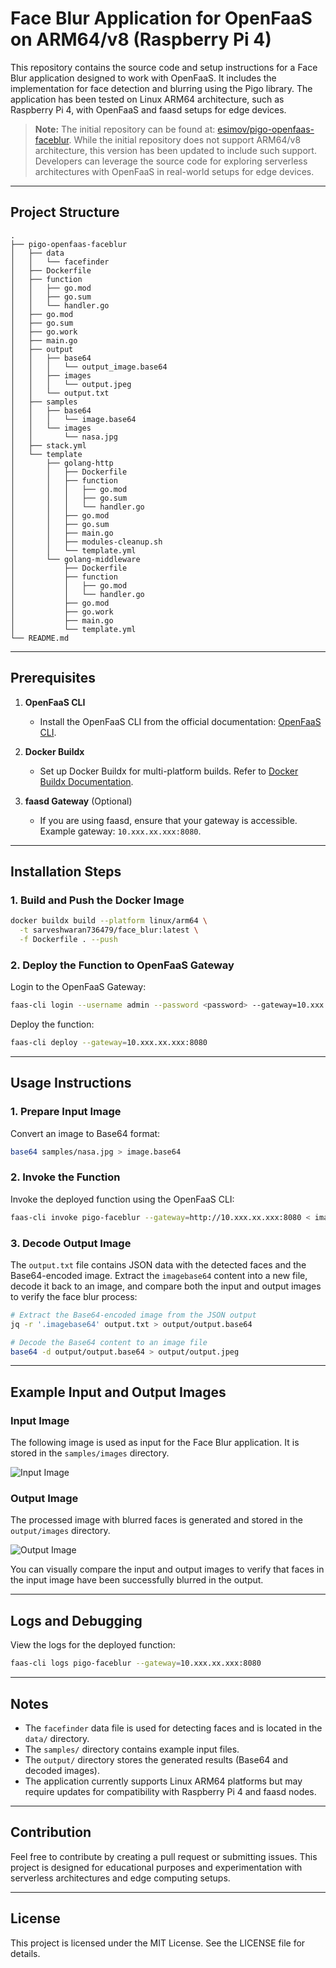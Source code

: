 # Face Blur Application for OpenFaaS on ARM64/v8 (Raspberry Pi 4)
This repository contains the source code and setup instructions for a Face Blur application designed to work with OpenFaaS. It includes the implementation for face detection and blurring using the Pigo library. The application has been tested on Linux ARM64 architecture, such as Raspberry Pi 4, with OpenFaaS and faasd setups for edge devices.

> **Note:** The initial repository can be found at: [esimov/pigo-openfaas-faceblur](https://github.com/esimov/pigo-openfaas-faceblur). While the initial repository does not support ARM64/v8 architecture, this version has been updated to include such support. Developers can leverage the source code for exploring serverless architectures with OpenFaaS in real-world setups for edge devices.

---

## Project Structure

```
.
├── pigo-openfaas-faceblur
│   ├── data
│   │   └── facefinder
│   ├── Dockerfile
│   ├── function
│   │   ├── go.mod
│   │   ├── go.sum
│   │   └── handler.go
│   ├── go.mod
│   ├── go.sum
│   ├── go.work
│   ├── main.go
│   ├── output
│   │   ├── base64
│   │   │   └── output_image.base64
│   │   ├── images
│   │   │   └── output.jpeg
│   │   └── output.txt
│   ├── samples
│   │   ├── base64
│   │   │   └── image.base64
│   │   └── images
│   │       └── nasa.jpg
│   ├── stack.yml
│   └── template
│       ├── golang-http
│       │   ├── Dockerfile
│       │   ├── function
│       │   │   ├── go.mod
│       │   │   ├── go.sum
│       │   │   └── handler.go
│       │   ├── go.mod
│       │   ├── go.sum
│       │   ├── main.go
│       │   ├── modules-cleanup.sh
│       │   └── template.yml
│       └── golang-middleware
│           ├── Dockerfile
│           ├── function
│           │   ├── go.mod
│           │   └── handler.go
│           ├── go.mod
│           ├── go.work
│           ├── main.go
│           └── template.yml
└── README.md
```

---

## Prerequisites

1. **OpenFaaS CLI**

   - Install the OpenFaaS CLI from the official documentation: [OpenFaaS CLI](https://docs.openfaas.com/cli/install/).

2. **Docker Buildx**

   - Set up Docker Buildx for multi-platform builds. Refer to [Docker Buildx Documentation](https://docs.docker.com/buildx/working-with-buildx/).

3. **faasd Gateway** (Optional)

   - If you are using faasd, ensure that your gateway is accessible. Example gateway: `10.xxx.xx.xxx:8080`.

---

## Installation Steps

### 1. Build and Push the Docker Image

```bash
docker buildx build --platform linux/arm64 \
  -t sarveshwaran736479/face_blur:latest \
  -f Dockerfile . --push
```

### 2. Deploy the Function to OpenFaaS Gateway

Login to the OpenFaaS Gateway:

```bash
faas-cli login --username admin --password <password> --gateway=10.xxx.xx.xxx:8080
```

Deploy the function:

```bash
faas-cli deploy --gateway=10.xxx.xx.xxx:8080
```

---

## Usage Instructions

### 1. Prepare Input Image

Convert an image to Base64 format:

```bash
base64 samples/nasa.jpg > image.base64
```

### 2. Invoke the Function

Invoke the deployed function using the OpenFaaS CLI:

```bash
faas-cli invoke pigo-faceblur --gateway=http://10.xxx.xx.xxx:8080 < image.base64 > output.txt
```

### 3. Decode Output Image

The `output.txt` file contains JSON data with the detected faces and the Base64-encoded image. Extract the `imagebase64` content into a new file, decode it back to an image, and compare both the input and output images to verify the face blur process:

```bash
# Extract the Base64-encoded image from the JSON output
jq -r '.imagebase64' output.txt > output/output.base64

# Decode the Base64 content to an image file
base64 -d output/output.base64 > output/output.jpeg
```

---

## Example Input and Output Images

### Input Image

The following image is used as input for the Face Blur application. It is stored in the `samples/images` directory.

![Input Image](pigo-openfaas-faceblur/samples/images/nasa.jpg)

### Output Image

The processed image with blurred faces is generated and stored in the `output/images` directory.

![Output Image](pigo-openfaas-faceblur/output/images/output.jpeg)

You can visually compare the input and output images to verify that faces in the input image have been successfully blurred in the output.

---

## Logs and Debugging

View the logs for the deployed function:

```bash
faas-cli logs pigo-faceblur --gateway=10.xxx.xx.xxx:8080
```

---

## Notes

- The `facefinder` data file is used for detecting faces and is located in the `data/` directory.
- The `samples/` directory contains example input files.
- The `output/` directory stores the generated results (Base64 and decoded images).
- The application currently supports Linux ARM64 platforms but may require updates for compatibility with Raspberry Pi 4 and faasd nodes.

---

## Contribution

Feel free to contribute by creating a pull request or submitting issues. This project is designed for educational purposes and experimentation with serverless architectures and edge computing setups.

---

## License

This project is licensed under the MIT License. See the LICENSE file for details.


